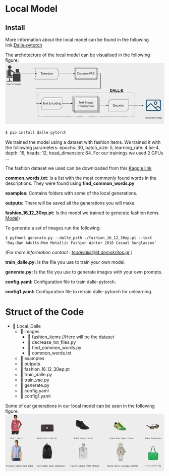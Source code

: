 # Local Model
## Install

More information about the local model can be found in the following link:[Dalle-pytorch](https://github.com/lucidrains/DALLE-pytorch#install)

The archotecture of the local model can be visualised in the following figure:
![Local Model](local_dalle.png)


```python
$ pip install dalle-pytorch
```
We trained the model using a dataset with fashion items. We trained it with the following parameters:
epochs: 30, batch_size: 5, learning_rate: 4.5e-4, depth: 16, heads: 12, head_dimension: 64.
For our trainings we used 2 GPUs ...
 
The fashion dataset we used can be downloaded from this [Kaggle link](https://www.kaggle.com/datasets/paramaggarwal/fashion-product-images-dataset)

**common_words.txt:** Is a list with the most commonly found words in the descriptions. They were found using  **find_common_words.py**

**examples:** Contains folders with some of the local generations.

**outputs:** There will be saved all the generations you will make.

**fashion_16_12_30ep.pt:** Is the model we trained to generate fashion items.  [Model](https://drive.google.com/file/d/1oSba1p-RaztskZ845oXWFUGJfuOe0IJI/view?usp=drive_link))

To generate a set of images run the following:
```
$ python3 generate.py --dalle_path ./fashion_16_12_30ep.pt --text 'Ray-Ban Adults-Men Metallic Fashion Winter 2016 Casual Sunglasses'
```

*(For more information contact : teoaivalis@iit.demokritos.gr )*

**train_dalle.py:** Is the file you use to train your own model.

**generate.py:** Is the file you use to generate images with your own prompts.

**config.yaml:** Configuration file to train dalle-pytorch.

**config1.yaml:** Configuration file to retrain dalle-pytorch for unlearning.


# Struct of the Code
<!-- Folder structure -->
<ul>
    <li>
        <span class="folder-icon">&#128193;</span> <!-- Unicode for folder icon -->
        <span class="folder-name">Local_Dalle</span>
        <ul>
            <li>
                <span class="folder-icon">&#128193;</span>
                <span class="folder-name">images</span>
                <ul>
                    <li><span class="file-icon">&#128196;</span>
                        <span class="file-name">fashion_items</span>  //Here will be the dataset
                    </li>
                    <li><span class="file-icon">&#128196;</span>
                        <span class="file-name">decrease_txt_files.py</span> <!-- Keep only certain lines of the descriptions training files -->
                    </li>
                    <li><span class="file-icon">&#128196;</span>
                        <span class="file-name">find_common_words.py</span> <!-- Finds the most common words included in the descriptions of the dataset -->
                    </li>
                    <li><span class="file-icon">&#128196;</span>
                        <span class="file-name">common_words.txt</span> <!-- Most common words in the descriptions -->
                    </li>
                </ul>
            </li>
            <li>
                <span class="folder-icon">&#128193;</span>
                <span class="folder-name">examples</span>
            </li>
            <li>
                <span class="folder-icon">&#128193;</span>
                <span class="folder-name">outputs</span> <!-- Examples of the local generations -->
            </li>
            <li><span class="file-icon">&#128196;</span>
                <span class="file-name">fashion_16_12_30ep.pt</span>
            </li>
            <li><span class="file-icon">&#128196;</span>
                <span class="file-name">train_dalle.py</span>
            </li>
            <li><span class="file-icon">&#128196;</span>
                <span class="file-name">train_vae.py</span>
           </li>
           <li><span class="file-icon">&#128196;</span>
                <span class="file-name">generate.py</span>
           </li>
            <li><span class="file-icon">&#128196;</span>
                <span class="file-name">config.yaml</span> <!-- Configuration file to train dalle-pytorch -->
            </li>
            <li><span class="file-icon">&#128196;</span>
                <span class="file-name">config1.yaml</span> <!-- Configuration file to retrain dalle-pytorch for unlearning -->
            </li>
        </ul>
    </li>
    </ul>

Some of our generations in our local model can be seen in the following figure.
![LOcal Generations](local_generations_examples.png)
